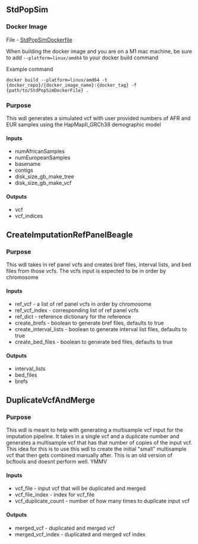 ## StdPopSim
### Docker Image
File - [StdPopSimDockerfile](StdPopSimDockerfile)

When building the docker image and you are on a M1 mac machine, be sure to add
`--platform=linux/amd64` to your docker build command

Example command
```
docker build --platform=linux/amd64 -t {docker_repo}/{docker_image_name}:{docker_tag} -f {path/to/StdPopSimDockerFile} .
```

### Purpose

This wdl generates a simulated vcf with user provided numbers of AFR and EUR
samples using the HapMapII_GRCh38 demographic model

#### Inputs
* numAfricanSamples
* numEuropeanSamples 
* basename 
* contigs
* disk_size_gb_make_tree 
* disk_size_gb_make_vcf

#### Outputs
* vcf
* vcf_indices

## CreateImputationRefPanelBeagle

### Purpose
This wdl takes in ref panel vcfs and creates bref files,
interval lists, and bed files from those vcfs.  The vcfs
input is expected to be in order by chromosome

#### Inputs
* ref_vcf - a list of ref panel vcfs in order by chromosome
* ref_vcf_index - corresponding list of ref panel vcfs
* ref_dict - reference dictionary for the reference
* create_brefs - boolean to generate bref files, defaults to true
* create_interval_lists - boolean to generate interval list files, defaults to true
* create_bed_files - boolean to generate bed files, defaults to true

#### Outputs
* interval_lists
* bed_files
* brefs

## DuplicateVcfAndMerge

### Purpose
This wdl is meant to help with generating a multisample
vcf input for the imputation pipeline.  It takes in
a single vcf and a duplicate number and generates
a multisample vcf that has that number of copies of the
input vcf.  This idea for this is to use this wdl
to create the initial "small" multisample vcf that then
gets combined manually after.  This is an old version of
bcftools and doesnt perform well. YMMV

#### Inputs
* vcf_file - input vcf that will be duplicated and merged
* vcf_file_index - index for vcf_file
* vcf_duplicate_count - number of how many times to duplicate input vcf

#### Outputs
* merged_vcf - duplicated and merged vcf
* merged_vcf_index - duplicated and merged vcf index
